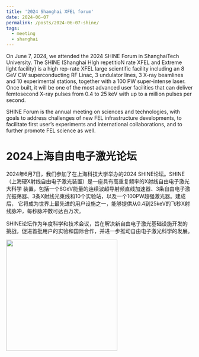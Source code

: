 ```yaml
---
title: '2024 Shanghai XFEL forum'
date: 2024-06-07
permalink: /posts/2024-06-07-shine/
tags:
  - meeting
  - shanghai
---
```


On June 7, 2024, we attended the 2024 SHINE Forum in ShanghaiTech University. The SHINE (Shanghai HIgh repetitioN rate 
XFEL and Extreme light facility) is a high rep-rate XFEL large scientific facility including an 8 GeV CW superconducting 
RF Linac, 3 undulator lines, 3 X-ray beamlines and 10 experimental stations, together with a 100 PW super-intense laser. 
Once built, it will be one of the most advanced user facilities that can deliver femtosecond X-ray pulses from 0.4 to 25 
keV with up to a million pulses per second.

SHINE Forum is the annual meeting on sciences and technologies, with goals to address challenges of new FEL 
infrastructure developments, to facilitate first user’s experiments and international collaborations, and to further 
promote FEL science as well. 


2024上海自由电子激光论坛
======

2024年6月7日，我们参加了在上海科技大学举办的2024 SHINE论坛。SHINE（上海硬X射线自由电子激光装置）是一座具有高重复频率的X射线自由电子激光大科学
装置，包括一个8GeV能量的连续波超导射频直线加速器、3条自由电子激光振荡器、3条X射线光束线和10个实验站，以及一个100PW超强激光器。建成后，
它将成为世界上最先进的用户设施之一，能够提供从0.4到25keV的飞秒X射线脉冲，每秒脉冲数可达百万次。

SHINE论坛作为年度科学和技术会议，旨在解决新自由电子激光基础设施开发的挑战，促进首批用户的实验和国际合作，并进一步推动自由电子激光科学的发展。

<image align="left" height="300" src="/images/news/202406shine.jpeg"></image>

